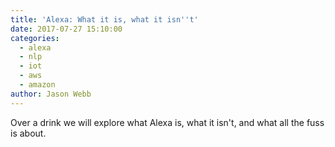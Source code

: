 ```yaml
---
title: 'Alexa: What it is, what it isn''t'
date: 2017-07-27 15:10:00
categories:
  - alexa
  - nlp
  - iot
  - aws
  - amazon
author: Jason Webb
---
```


Over a drink we will explore what Alexa is, what it isn't, and what all the fuss is about.